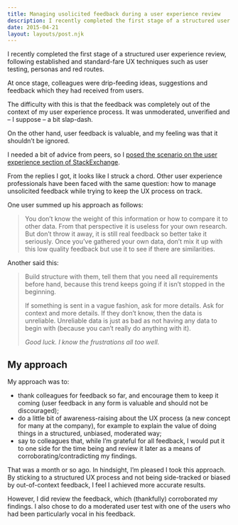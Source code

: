 ```yaml
---
title: Managing usolicited feedback during a user experience review
description: I recently completed the first stage of a structured user experience review, following...
date: 2015-04-21
layout: layouts/post.njk
---
```


I recently completed the first stage of a structured user experience review, following established and standard-fare UX techniques such as user testing, personas and red routes.

At once stage, colleagues were drip-feeding ideas, suggestions and feedback which they had received from users.

The difficulty with this is that the feedback was completely out of the context of my user experience process. It was unmoderated, unverified and – I suppose – a bit slap-dash.

On the other hand, user feedback is valuable, and my feeling was that it shouldn’t be ignored.

I needed a bit of advice from peers, so I [posed the scenario on the user experience section of StackExchange](https://ux.stackexchange.com/questions/73989/colleagues-drip-feeding-me-feedback-from-random-users-what-should-i-do).

From the replies I got, it looks like I struck a chord. Other user experience professionals have been faced with the same question: how to manage unsolicited feedback while trying to keep the UX process on track.

One user summed up his approach as follows:

> You don’t know the weight of this information or how to compare it to other data. From that perspective it is useless for your own research. But don’t throw it away, it is still real feedback so better take it seriously. Once you’ve gathered your own data, don’t mix it up with this low quality feedback but use it to see if there are similarities.

Another said this:

> Build structure with them, tell them that you need all requirements before hand, because this trend keeps going if it isn’t stopped in the beginning.
> 
> If something is sent in a vague fashion, ask for more details. Ask for context and more details. If they don’t know, then the data is unreliable. Unreliable data is just as bad as not having any data to begin with (because you can’t really do anything with it).
> 
> _Good luck. I know the frustrations all too well._

## My approach

My approach was to:

*   thank colleagues for feedback so far, and encourage them to keep it coming (user feedback in any form is valuable and should not be discouraged);
*   do a little bit of awareness-raising about the UX process (a new concept for many at the company), for example to explain the value of doing things in a structured, unbiased, moderated way;
*   say to colleagues that, while I’m grateful for all feedback, I would put it to one side for the time being and review it later as a means of corroborating/contradicting my findings.

That was a month or so ago. In hindsight, I’m pleased I took this approach. By sticking to a structured UX process and not being side-tracked or biased by out-of-context feedback, I feel I achieved more accurate results.

However, I did review the feedback, which (thankfully) corroborated my findings. I also chose to do a moderated user test with one of the users who had been particularly vocal in his feedback.